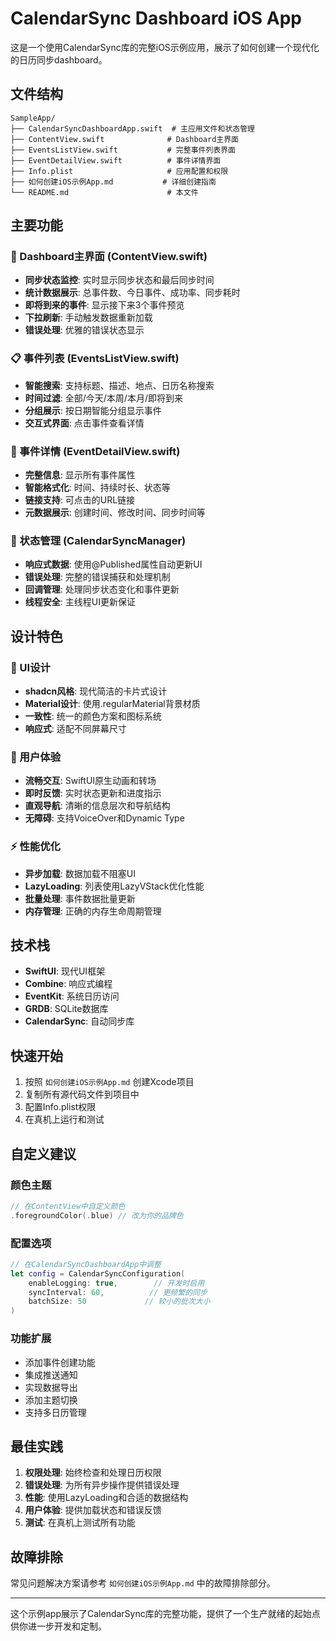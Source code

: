 # CalendarSync Dashboard iOS App

这是一个使用CalendarSync库的完整iOS示例应用，展示了如何创建一个现代化的日历同步dashboard。

## 文件结构

```
SampleApp/
├── CalendarSyncDashboardApp.swift  # 主应用文件和状态管理
├── ContentView.swift              # Dashboard主界面
├── EventsListView.swift           # 完整事件列表界面
├── EventDetailView.swift          # 事件详情界面
├── Info.plist                     # 应用配置和权限
├── 如何创建iOS示例App.md           # 详细创建指南
└── README.md                      # 本文件
```

## 主要功能

### 🎯 Dashboard主界面 (ContentView.swift)
- **同步状态监控**: 实时显示同步状态和最后同步时间
- **统计数据展示**: 总事件数、今日事件、成功率、同步耗时
- **即将到来的事件**: 显示接下来3个事件预览
- **下拉刷新**: 手动触发数据重新加载
- **错误处理**: 优雅的错误状态显示

### 📋 事件列表 (EventsListView.swift)
- **智能搜索**: 支持标题、描述、地点、日历名称搜索
- **时间过滤**: 全部/今天/本周/本月/即将到来
- **分组展示**: 按日期智能分组显示事件
- **交互式界面**: 点击事件查看详情

### 📱 事件详情 (EventDetailView.swift)
- **完整信息**: 显示所有事件属性
- **智能格式化**: 时间、持续时长、状态等
- **链接支持**: 可点击的URL链接
- **元数据展示**: 创建时间、修改时间、同步时间等

### 🔧 状态管理 (CalendarSyncManager)
- **响应式数据**: 使用@Published属性自动更新UI
- **错误处理**: 完整的错误捕获和处理机制
- **回调管理**: 处理同步状态变化和事件更新
- **线程安全**: 主线程UI更新保证

## 设计特色

### 🎨 UI设计
- **shadcn风格**: 现代简洁的卡片式设计
- **Material设计**: 使用.regularMaterial背景材质
- **一致性**: 统一的颜色方案和图标系统
- **响应式**: 适配不同屏幕尺寸

### 🚀 用户体验
- **流畅交互**: SwiftUI原生动画和转场
- **即时反馈**: 实时状态更新和进度指示
- **直观导航**: 清晰的信息层次和导航结构
- **无障碍**: 支持VoiceOver和Dynamic Type

### ⚡ 性能优化
- **异步加载**: 数据加载不阻塞UI
- **LazyLoading**: 列表使用LazyVStack优化性能
- **批量处理**: 事件数据批量更新
- **内存管理**: 正确的内存生命周期管理

## 技术栈

- **SwiftUI**: 现代UI框架
- **Combine**: 响应式编程
- **EventKit**: 系统日历访问
- **GRDB**: SQLite数据库
- **CalendarSync**: 自动同步库

## 快速开始

1. 按照 `如何创建iOS示例App.md` 创建Xcode项目
2. 复制所有源代码文件到项目中
3. 配置Info.plist权限
4. 在真机上运行和测试

## 自定义建议

### 颜色主题
```swift
// 在ContentView中自定义颜色
.foregroundColor(.blue) // 改为你的品牌色
```

### 配置选项
```swift
// 在CalendarSyncDashboardApp中调整
let config = CalendarSyncConfiguration(
    enableLogging: true,        // 开发时启用
    syncInterval: 60,          // 更频繁的同步
    batchSize: 50             // 较小的批次大小
)
```

### 功能扩展
- 添加事件创建功能
- 集成推送通知
- 实现数据导出
- 添加主题切换
- 支持多日历管理

## 最佳实践

1. **权限处理**: 始终检查和处理日历权限
2. **错误处理**: 为所有异步操作提供错误处理
3. **性能**: 使用LazyLoading和合适的数据结构
4. **用户体验**: 提供加载状态和错误反馈
5. **测试**: 在真机上测试所有功能

## 故障排除

常见问题解决方案请参考 `如何创建iOS示例App.md` 中的故障排除部分。

---

这个示例app展示了CalendarSync库的完整功能，提供了一个生产就绪的起始点供你进一步开发和定制。 